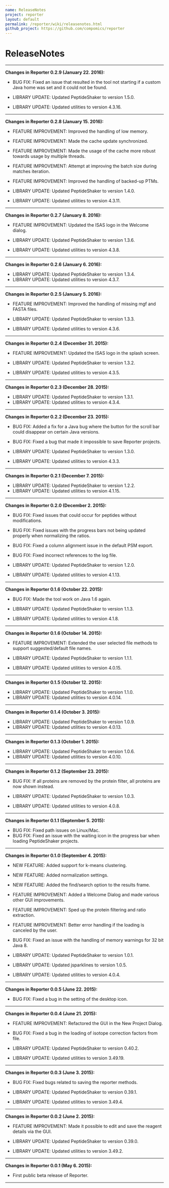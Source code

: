 ```yaml
---
name: ReleaseNotes
project: reporter
layout: default
permalink: /reporter/wiki/releasenotes.html
github_project: https://github.com/compomics/reporter
---
```


# ReleaseNotes

---

**Changes in Reporter 0.2.9 (January 22. 2016):**

* BUG FIX: Fixed an issue that resulted in the tool not starting if a custom Java home was set and it could not be found.

* LIBRARY UPDATE: Updated PeptideShaker to version 1.5.0.
* LIBRARY UPDATE: Updated utilities to version 4.3.16.

---

**Changes in Reporter 0.2.8 (January 15. 2016):**

* FEATURE IMPROVEMENT: Improved the handling of low memory.
* FEATURE IMPROVEMENT: Made the cache update synchronized. 
* FEATURE IMPROVEMENT: Made the usage of the cache more robust towards usage by multiple threads.
* FEATURE IMPROVEMENT: Attempt at improving the batch size during matches iteration.
* FEATURE IMPROVEMENT: Improved the handling of backed-up PTMs.

* LIBRARY UPDATE: Updated PeptideShaker to version 1.4.0.
* LIBRARY UPDATE: Updated utilities to version 4.3.11.

---

**Changes in Reporter 0.2.7 (January 8. 2016):**

* FEATURE IMPROVEMENT: Updated the ISAS logo in the Welcome dialog. 

* LIBRARY UPDATE: Updated PeptideShaker to version 1.3.6.
* LIBRARY UPDATE: Updated utilities to version 4.3.8.

----

**Changes in Reporter 0.2.6 (January 6. 2016):**

* LIBRARY UPDATE: Updated PeptideShaker to version 1.3.4.
* LIBRARY UPDATE: Updated utilities to version 4.3.7.

----

**Changes in Reporter 0.2.5 (January 5. 2016):**

* FEATURE IMPROVEMENT: Improved the handling of missing mgf and FASTA files. 

* LIBRARY UPDATE: Updated PeptideShaker to version 1.3.3.
* LIBRARY UPDATE: Updated utilities to version 4.3.6.

----

**Changes in Reporter 0.2.4 (December 31. 2015):**

* FEATURE IMPROVEMENT: Updated the ISAS logo in the splash screen. 

* LIBRARY UPDATE: Updated PeptideShaker to version 1.3.2.
* LIBRARY UPDATE: Updated utilities to version 4.3.5.

----

**Changes in Reporter 0.2.3 (December 28. 2015):**

* LIBRARY UPDATE: Updated PeptideShaker to version 1.3.1.
* LIBRARY UPDATE: Updated utilities to version 4.3.4.

----

**Changes in Reporter 0.2.2 (December 23. 2015):**

* BUG FIX: Added a fix for a Java bug where the button for the scroll bar could disappear on certain Java versions.
* BUG FIX: Fixed a bug that made it impossible to save Reporter projects.

* LIBRARY UPDATE: Updated PeptideShaker to version 1.3.0.
* LIBRARY UPDATE: Updated utilities to version 4.3.3.

----

**Changes in Reporter 0.2.1 (December 7. 2015):**

* LIBRARY UPDATE: Updated PeptideShaker to version 1.2.2.
* LIBRARY UPDATE: Updated utilities to version 4.1.15.

----

**Changes in Reporter 0.2.0 (December 2. 2015):**

* BUG FIX: Fixed issues that could occur for peptides without modifications.
* BUG FIX: Fixed issues with the progress bars not being updated properly when normalizing the ratios.
* BUG FIX: Fixed a column alignment issue in the default PSM export.
* BUG FIX: Fixed incorrect references to the log file. 

* LIBRARY UPDATE: Updated PeptideShaker to version 1.2.0.
* LIBRARY UPDATE: Updated utilities to version 4.1.13.

----

**Changes in Reporter 0.1.6 (October 22. 2015):**

* BUG FIX: Made the tool work on Java 1.6 again.

* LIBRARY UPDATE: Updated PeptideShaker to version 1.1.3.
* LIBRARY UPDATE: Updated utilities to version 4.1.8.

----

**Changes in Reporter 0.1.6 (October 14. 2015):**

 * FEATURE IMPROVEMENT: Extended the user selected file methods to support suggested/default file names.

 * LIBRARY UPDATE: Updated PeptideShaker to version 1.1.1.
 * LIBRARY UPDATE: Updated utilities to version 4.0.15.

---

**Changes in Reporter 0.1.5 (October 12. 2015):**

 * LIBRARY UPDATE: Updated PeptideShaker to version 1.1.0.
 * LIBRARY UPDATE: Updated utilities to version 4.0.14.

---

**Changes in Reporter 0.1.4 (October 3. 2015):**

 * LIBRARY UPDATE: Updated PeptideShaker to version 1.0.9.
 * LIBRARY UPDATE: Updated utilities to version 4.0.13.

---

**Changes in Reporter 0.1.3 (October 1. 2015):**

 * LIBRARY UPDATE: Updated PeptideShaker to version 1.0.6.
 * LIBRARY UPDATE: Updated utilities to version 4.0.10.

---

**Changes in Reporter 0.1.2 (September 23. 2015):**

 * BUG FIX: If all proteins are removed by the protein filter, all proteins are now shown instead.

 * LIBRARY UPDATE: Updated PeptideShaker to version 1.0.3.
 * LIBRARY UPDATE: Updated utilities to version 4.0.8.

---

**Changes in Reporter 0.1.1 (September 5. 2015):**

 * BUG FIX: Fixed path issues on Linux/Mac.
 * BUG FIX: Fixed an issue with the waiting icon in the progress bar when loading PeptideShaker projects.

---

**Changes in Reporter 0.1.0 (September 4. 2015):**

 * NEW FEATURE: Added support for k-means clustering.
 * NEW FEATURE: Added normalization settings.
 * NEW FEATURE: Added the find/search option to the results frame.

 * FEATURE IMPROVEMENT: Added a Welcome Dialog and made various other GUI improvements.
 * FEATURE IMPROVEMENT: Sped up the protein filtering and ratio extraction. 
 * FEATURE IMPROVEMENT: Better error handling if the loading is canceled by the user.

 * BUG FIX: Fixed an issue with the handling of memory warnings for 32 bit Java 8.

 * LIBRARY UPDATE: Updated PeptideShaker to version 1.0.1.
 * LIBRARY UPDATE: Updated jsparklines to version 1.0.5.
 * LIBRARY UPDATE: Updated utilities to version 4.0.4.

---

**Changes in Reporter 0.0.5 (June 22. 2015):**

  * BUG FIX: Fixed a bug in the setting of the desktop icon.

---

**Changes in Reporter 0.0.4 (June 21. 2015):**

  * FEATURE IMPROVEMENT: Refactored the GUI in the New Project Dialog.

  * BUG FIX: Fixed a bug in the loading of isotope correction factors from file.

  * LIBRARY UPDATE: Updated PeptideShaker to version 0.40.2.
  * LIBRARY UPDATE: Updated utilities to version 3.49.19.

---

**Changes in Reporter 0.0.3 (June 3. 2015):**

  * BUG FIX: Fixed bugs related to saving the reporter methods.

  * LIBRARY UPDATE: Updated PeptideShaker to version 0.39.1.
  * LIBRARY UPDATE: Updated utilities to version 3.49.4.

---

**Changes in Reporter 0.0.2 (June 2. 2015):**

  * FEATURE IMPROVEMENT: Made it possible to edit and save the reagent details via the GUI.

  * LIBRARY UPDATE: Updated PeptideShaker to version 0.39.0.
  * LIBRARY UPDATE: Updated utilities to version 3.49.2.

---

**Changes in Reporter 0.0.1 (May 6. 2015):**

  * First public beta release of Reporter.

---